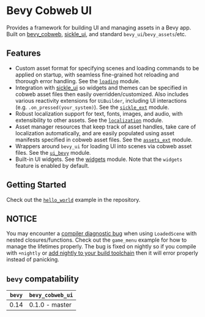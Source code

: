 # Bevy Cobweb UI

Provides a framework for building UI and managing assets in a Bevy app. Built on [bevy_cobweb](https://github.com/UkoeHB/bevy_cobweb), [sickle_ui](https://github.com/UmbraLuminosa/sickle_ui), and standard `bevy_ui`/`bevy_assets`/etc.


## Features

- Custom asset format for specifying scenes and loading commands to be applied on startup, with seamless fine-grained hot reloading and thorough error handling. See the [`loading`](bevy_cobweb_ui::loading) module.
- Integration with [sickle_ui](https://github.com/UmbraLuminosa/sickle_ui) so widgets and themes can be specified in cobweb asset files then easily overridden/customized. Also includes various reactivity extensions for `UiBuilder`, including UI interactions (e.g. `.on_pressed(your_system)`). See the [`sickle_ext`](bevy_cobweb_ui::sickle_ext) module.
- Robust localization support for text, fonts, images, and audio, with extensibility to other assets. See the [`localization`](bevy_cobweb_ui::localization) module.
- Asset manager resources that keep track of asset handles, take care of localization automatically, and are easily populated using asset manifests specified in cobweb asset files. See the [`assets_ext`](bevy_cobweb_ui::assets_ext) module.
- Wrappers around `bevy_ui` for loading UI into scenes via cobweb asset files. See the [`ui_bevy`](bevy_cobweb_ui::ui_bevy) module.
- Built-in UI widgets. See the [widgets](bevy_cobweb_ui::widgets) module. Note that the `widgets` feature is enabled by default.


## Getting Started

Check out the [`hello_world`](https://github.com/UkoeHB/bevy_cobweb_ui/tree/master/examples/hello_world) example in the repository.


## NOTICE

You may encounter a [compiler diagnostic bug](https://github.com/rust-lang/rust/issues/124563) when using `LoadedScene` with nested closures/functions. Check out the `game_menu` example for how to manage the lifetimes properly. The bug is fixed on nightly so if you compile with `+nightly` or [add nightly to your build toolchain](https://stackoverflow.com/questions/75959388/how-to-switch-rust-analyzer-from-stable-to-nightly-in-vscode) then it will error properly instead of panicking.


## `bevy` compatability

| `bevy` | `bevy_cobweb_ui` |
|-------|-------------------|
| 0.14  | 0.1.0 - master    |
